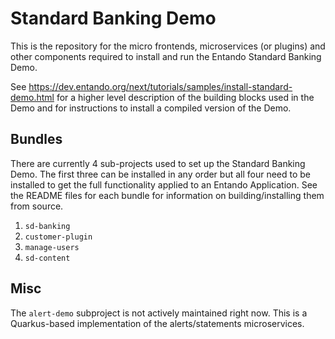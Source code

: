 # Standard Banking Demo
This is the repository for the micro frontends, microservices (or plugins) and other components required to install and run the Entando Standard Banking Demo.

See <https://dev.entando.org/next/tutorials/samples/install-standard-demo.html> for a higher level description of the building blocks used in the Demo and for instructions to install a compiled version of the Demo.

## Bundles
There are currently 4 sub-projects used to set up the Standard Banking Demo. The first three can be installed in any order but all four need to be installed to get the full functionality applied to an Entando Application. See the README files for each bundle for information on building/installing them from source.
1. `sd-banking` 
2. `customer-plugin`
3. `manage-users`
4. `sd-content`

## Misc
The `alert-demo` subproject is not actively maintained right now. This is a Quarkus-based implementation of the alerts/statements microservices. 
